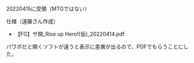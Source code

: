 20220415に受領（MTGではない）

仕様（遠藤さん作成）
- 【FG】サ開_Rise up Hero!(仮)_20220414.pdf

パワポだと開くソフトが違うと表示に差異が出るので、PDFでもらうことにした。